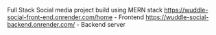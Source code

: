 Full Stack Social media project build using MERN stack 
https://wuddle-social-front-end.onrender.com/home - Frontend
https://wuddle-social-backend.onrender.com/ - Backend server
